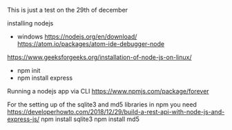 This is just a test on the 29th of december


installing nodejs
* windows
  https://nodejs.org/en/download/
  https://atom.io/packages/atom-ide-debugger-node


https://www.geeksforgeeks.org/installation-of-node-js-on-linux/
* npm init
* npm install express

Running a nodejs app via CLI
https://www.npmjs.com/package/forever


For the setting up of the sqlite3 and md5 libraries in npm you need
https://developerhowto.com/2018/12/29/build-a-rest-api-with-node-js-and-express-js/
npm install sqlite3
npm install md5
